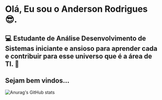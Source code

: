 # Olá, Eu sou o Anderson Rodrigues 😎.
## 💻 Estudante de Análise Desenvolvimento de Sistemas iniciante e ansioso para aprender cada e contribuir para esse universo que é a área de TI. 🚀 
## Sejam bem vindos...



![Anurag's GitHub stats](https://github-readme-stats.vercel.app/api?username=andersonbrl&show_icons=true&bg_color=00000000)
  
